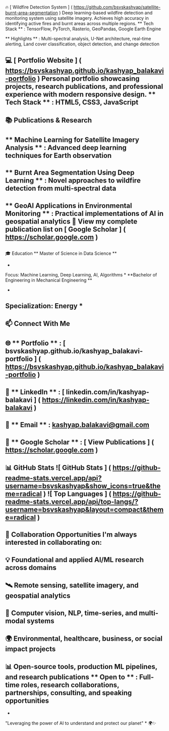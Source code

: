 ###
 🔥 
[
Wildfire Detection System
]
(
https://github.com/bsvskashyap/satellite-burnt-area-segmentation
)
Deep learning-based wildfire detection and monitoring system using satellite imagery. Achieves high accuracy in identifying active fires and burnt areas across multiple regions.
**
Tech Stack
**
: TensorFlow, PyTorch, Rasterio, GeoPandas, Google Earth Engine
  
**
Highlights
**
: Multi-spectral analysis, U-Net architecture, real-time alerting, Land cover classification, object detection, and change detection
###
 💻 
[
Portfolio Website
]
(
https://bsvskashyap.github.io/kashyap_balakavi-portfolio
)
Personal portfolio showcasing projects, research publications, and professional experience with modern responsive design.
**
Tech Stack
**
: HTML5, CSS3, JavaScript
---
##
 📚 Publications & Research
-
 
**
Machine Learning for Satellite Imagery Analysis
**
: Advanced deep learning techniques for Earth observation
-
 
**
Burnt Area Segmentation Using Deep Learning
**
: Novel approaches to wildfire detection from multi-spectral data
-
 
**
GeoAI Applications in Environmental Monitoring
**
: Practical implementations of AI in geospatial analytics
📖 View my complete publication list on 
[
Google Scholar
]
(
https://scholar.google.com
)
---
##
 🎓 Education
**
Master of Science in Data Science
**
  
*
Focus: Machine Learning, Deep Learning, AI, Algorithms
*
**Bachelor of Engineering in Mechanical Engineering **
  
*
Specialization: Energy
*
---
##
 📫 Connect With Me
-
 🌐 
**
Portfolio
**
: 
[
bsvskashyap.github.io/kashyap_balakavi-portfolio
]
(
https://bsvskashyap.github.io/kashyap_balakavi-portfolio
)
-
 💼 
**
LinkedIn
**
: 
[
linkedin.com/in/kashyap-balakavi
]
(
https://linkedin.com/in/kashyap-balakavi
)
-
 📧 
**
Email
**
: kashyap.balakavi@gmail.com
-
 🔬 
**
Google Scholar
**
: 
[
View Publications
]
(
https://scholar.google.com
)
---
##
 📊 GitHub Stats
![
GitHub Stats
]
(
https://github-readme-stats.vercel.app/api?username=bsvskashyap&show_icons=true&theme=radical
)
![
Top Languages
]
(
https://github-readme-stats.vercel.app/api/top-langs/?username=bsvskashyap&layout=compact&theme=radical
)
---
##
 🤝 Collaboration Opportunities
I'm always interested in collaborating on:
-
 💡 Foundational and applied AI/ML research across domains
-
 🛰️ Remote sensing, satellite imagery, and geospatial analytics
-
 🤖 Computer vision, NLP, time-series, and multi-modal systems
-
 🌍 Environmental, healthcare, business, or social impact projects
-
 📊 Open-source tools, production ML pipelines, and research publications
**
Open to
**
: Full-time roles, research collaborations, partnerships, consulting, and speaking opportunities
---
*
"Leveraging the power of AI to understand and protect our planet"
*
 🌍✨
